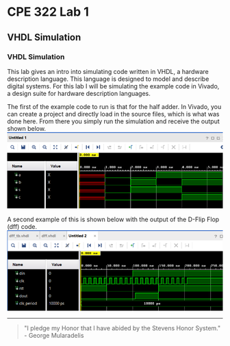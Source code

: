 # CPE 322 Lab 1
## VHDL Simulation

### VHDL Simulation
This lab gives an intro into simulating code written in VHDL, a hardware description language. This language is designed to model and describe digital systems. For this lab I will be simulating the example code in Vivado, a design suite for hardware description languages. 

The first of the example code to run is that for the half adder. In Vivado, you can create a project and directly load in the source files, which is what was done here. From there you simply run the simulation and receive the output shown below.
![](ha.png)


A second example of this is shown below with the output of the D-Flip Flop (dff) code.
![](dff.png)



---
> "I pledge my Honor that I have abided by the Stevens Honor System." - George Mularadelis
